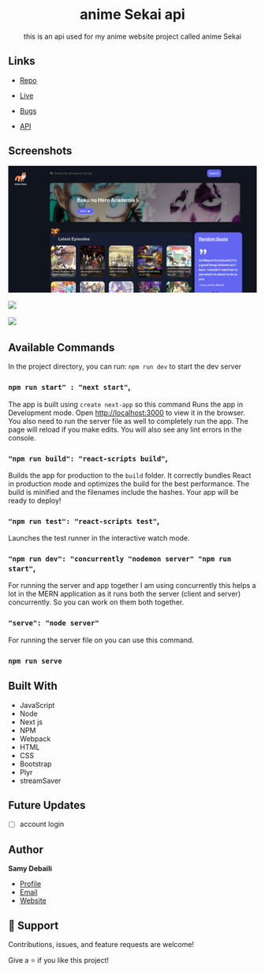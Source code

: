 <h1 align="center">anime Sekai api</h1>

<p align="center">this is an api used for my anime website project called anime Sekai</p>

## Links

- [Repo](https://github.com/samdem-ai/anime-sekai "anime Sekai Repo")

- [Live](<https://anime-sekai-five.vercel.app/> "Live View")

- [Bugs](https://github.com/samdem-ai/anime-sekai-api/issues "the api issues Page")

- [API](https://api-consumet.vercel.app/ "another API i use")

## Screenshots

![Home Page](./screenshots/anime-sekai.png "Home Page")

![](/screenshots/2.png)

![](/screenshots/3.png)

## Available Commands

In the project directory, you can run: `npm run dev` to start the dev server

### `npm run start" : "next start"`,

The app is built using `create next-app` so this command Runs the app in Development mode. Open [http://localhost:3000](http://localhost:3000) to view it in the browser. You also need to run the server file as well to completely run the app. The page will reload if you make edits.
You will also see any lint errors in the console.

### `"npm run build": "react-scripts build"`,

Builds the app for production to the `build` folder. It correctly bundles React in production mode and optimizes the build for the best performance. The build is minified and the filenames include the hashes. Your app will be ready to deploy!

### `"npm run test": "react-scripts test"`,

Launches the test runner in the interactive watch mode.

### `"npm run dev": "concurrently "nodemon server" "npm run start"`,

For running the server and app together I am using concurrently this helps a lot in the MERN application as it runs both the server (client and server) concurrently. So you can work on them both together.

### `"serve": "node server"`

For running the server file on you can use this command.

### `npm run serve`

## Built With

- JavaScript
- Node
- Next js
- NPM
- Webpack
- HTML
- CSS
- Bootstrap
- Plyr
- streamSaver

## Future Updates

- [ ] account login

## Author

**Samy Debaili**

- [Profile](https://github.com/samdem-ai "Samy Debaili")
- [Email](mailto:debailisamy24@gmail.com?subject=Hi "Hi!")
- [Website](https://samdem-ai.github.io/personalSite "Welcome")

## 🤝 Support

Contributions, issues, and feature requests are welcome!

Give a ⭐️ if you like this project!